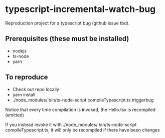 # typescript-incremental-watch-bug

Reproduction project for a typescript bug (github issue tbd).


## Prerequisites (these must be installed)

* nodejs
* ts-node
* yarn

## To reproduce

* Check out repo locally
* yarn install
* ./node_modules/.bin/ts-node-script compileTypescript.ts triggerbug

Notice that every time compilation is invoked, the Hello.tsx is recompiled (emitted)

If you instead invoke it with ./node_modules/.bin/ts-node-script compileTypescript.ts, it will only be recompiled if there have been changes

